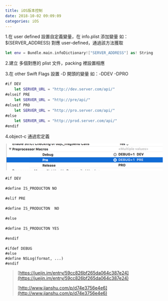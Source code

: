 ```yaml
---
title: iOS版本控制
date: 2018-10-02 09:09:09
categories: iOS
---
```

1.在 user defined 設置自定義變量，在 info.plist 添加變量 如：$\(SERVER\_ADDRESS\) 對應 user-defined，通過該方法獲取

```swift
let env = Bundle.main.infoDictionary!["SERVER_ADDRESS"] as! String
```

2.建立 多個對應的 plist 文件，packing 裡設置相應

3.在 other Swift Flags 設置 -D 開頭的變量 如：-DDEV -DPRO

```swift
#if DEV
    let SERVER_URL = "http://dev.server.com/api/"
#elseif PRE
    let SERVER_URL = "http://pre/api/"
#elseif PRO
    let SERVER_URL = "http://pro.server.com/api/"
#else
    let SERVER_URL = "http://prod.server.com/api/"
#endif
```

4.object-c 通過宏定義

![](./ios-swiftsheng-chan-ban-ben-kong-zhi/import.png)

```object-c
#if DEV

#define IS_PRODUCTON NO

#elif PRE

#define IS_PRODUCTON  NO

#else

#define IS_PRODUCTON YES

#endif

#ifdef DEBUG
#else
#define NSLog(format, ...)
#endif
```

> [https://juejin.im/entry/59cc826bf265da064c387e24](https://juejin.im/entry/59cc826bf265da064c387e24)
>
> [http://www.jianshu.com/p/d74e3756e4e6](http://www.jianshu.com/p/d74e3756e4e6)



